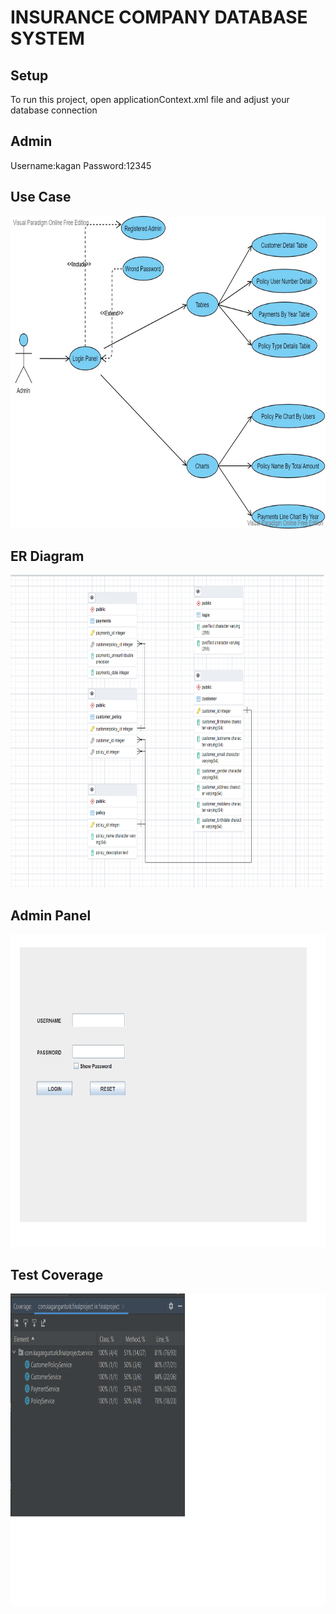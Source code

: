 # INSURANCE COMPANY DATABASE SYSTEM


## Setup
To run this project, open applicationContext.xml file and adjust your database connection

## Admin 
Username:kagan
Password:12345



## Use Case

<img src="https://github.com/KaanGunturk/FinalProject/blob/master/images/UseCase.jpg" width="1000" height="500">

## ER Diagram

<img src="https://github.com/KaanGunturk/FinalProject/blob/master/images/Er%20Diagram.png" width="1000" height="500">

## Admin Panel

<img src="https://github.com/KaanGunturk/FinalProject/blob/master/images/LoginPanel.png" width="1000" height="500">

## Test Coverage

<img src="https://github.com/KaanGunturk/FinalProject/blob/master/images/TestCoverage.png" width="1000" height="500">

